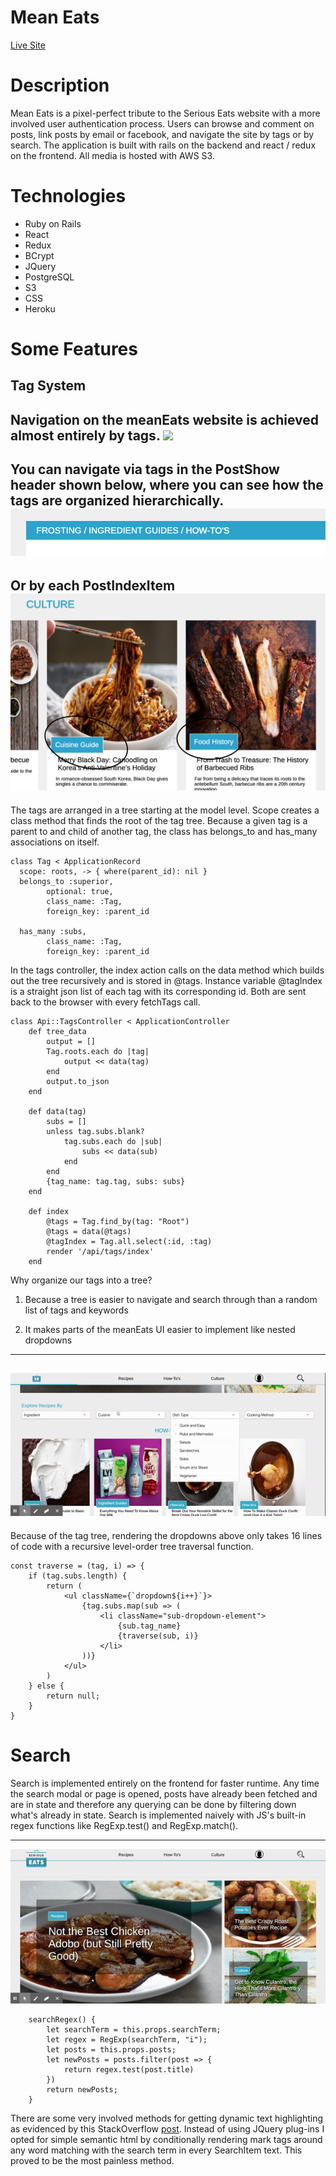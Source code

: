 # Mean Eats
[Live Site](https://meaneats.herokuapp.com/)
# Description 
Mean Eats is a pixel-perfect tribute to the Serious Eats website with a more involved user authentication process. Users can browse and comment on posts, link posts by email or facebook, and navigate the site by tags or by search. The application is built with rails on the backend and react / redux on the frontend. All media is hosted with AWS S3. 
# Technologies 
- Ruby on Rails
- React
- Redux
- BCrypt
- JQuery
- PostgreSQL
- S3
- CSS 
- Heroku
# Some Features
## Tag System

Navigation on the meanEats website is achieved almost entirely by tags. 
![](tagReadMe.gif)
---

You can navigate via tags in the PostShow header shown below, where you can see how the tags are organized hierarchically.
![](tagHeader.png)
---

Or by each PostIndexItem
![](circledTagBoxes.png)
---

The tags are arranged in a tree starting at the model level. Scope creates a class method that finds the root of the tag tree. Because a given tag is a parent to and child of another tag, the class has belongs_to and has_many associations on itself.

```
class Tag < ApplicationRecord 
  scope: roots, -> { where(parent_id): nil }
  belongs_to :superior,
        optional: true,
        class_name: :Tag,
        foreign_key: :parent_id

  has_many :subs,
        class_name: :Tag,
        foreign_key: :parent_id
```

In the tags controller, the index action calls on the data method which builds out the tree recursively and is stored in @tags. Instance variable @tagIndex is a straight json list of each tag with its corresponding id. Both are sent back to the browser with every fetchTags call.

```
class Api::TagsController < ApplicationController 
    def tree_data 
        output = []
        Tag.roots.each do |tag|
            output << data(tag)
        end
        output.to_json
    end

    def data(tag)
        subs = []
        unless tag.subs.blank?
            tag.subs.each do |sub|
                subs << data(sub)
            end
        end
        {tag_name: tag.tag, subs: subs}
    end
    
    def index
        @tags = Tag.find_by(tag: "Root")
        @tags = data(@tags)
        @tagIndex = Tag.all.select(:id, :tag)
        render '/api/tags/index'
    end
```

Why organize our tags into a tree? 

1. Because a tree is easier to navigate and search through than a random list of tags and keywords

2. It makes parts of the meanEats UI easier to implement like nested dropdowns

--- 
![](dropdownReadMe.gif)
---
Because of the tag tree, rendering the dropdowns above only takes 16 lines of code with a recursive level-order tree traversal function. 
```
const traverse = (tag, i) => {  
    if (tag.subs.length) {
        return (
            <ul className={`dropdown${i++}`}>
                {tag.subs.map(sub => (
                    <li className="sub-dropdown-element">
                        {sub.tag_name}
                        {traverse(sub, i)}
                    </li>
                ))}
            </ul>
        )
    } else {
        return null;
    }
}
```
# Search

Search is implemented entirely on the frontend for faster runtime. Any time the search modal or page is opened, posts have already been fetched and are in state and therefore any querying can be done by filtering down what's already in state. Search is implemented naively with JS's built-in regex functions like RegExp.test() and RegExp.match(). 

---
![](searchReadMe.gif)

```
    searchRegex() {
        let searchTerm = this.props.searchTerm;
        let regex = RegExp(searchTerm, "i");
        let posts = this.props.posts;
        let newPosts = posts.filter(post => {
            return regex.test(post.title)
        })
        return newPosts;
    }
```
There are some very involved methods for getting dynamic text highlighting as evidenced by this StackOverflow [post](https://stackoverflow.com/questions/8644428/how-to-highlight-text-using-javascript). Instead of using JQuery plug-ins I opted for simple semantic html by conditionally rendering mark tags around any word matching with the search term in every SearchItem text. This proved to be the most painless method. 

